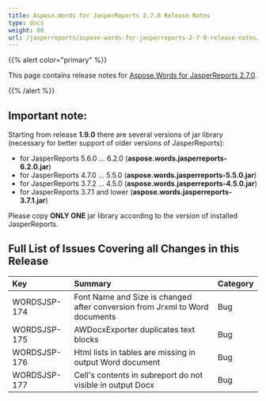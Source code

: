 ```yaml
---
title: Aspose.Words for JasperReports 2.7.0 Release Notes
type: docs
weight: 80
url: /jasperreports/aspose-words-for-jasperreports-2-7-0-release-notes/
---
```


{{% alert color="primary" %}} 

This page contains release notes for [Aspose.Words for JasperReports 2.7.0](http://www.aspose.com/downloads/words/jasperreports/new-releases/aspose.words-for-jasperreports-2.7.0/).

{{% /alert %}} 
## **Important note:**
Starting from release **1.9.0** there are several versions of jar library (necessary for better support of older versions of JasperReports):

- for JasperReports 5.6.0 ... 6.2.0 (**aspose.words.jasperreports-6.2.0.jar**)
- for JasperReports 4.7.0 ... 5.5.0 (**aspose.words.jasperreports-5.5.0.jar**)
- for JasperReports 3.7.2 ... 4.5.0 (**aspose.words.jasperreports-4.5.0.jar**)
- for JasperReports 3.7.1 and lower (**aspose.words.jasperreports-3.7.1.jar**)

Please copy **ONLY ONE** jar library according to the version of installed JasperReports.
## **Full List of Issues Covering all Changes in this Release**

|**Key** |**Summary** |**Category** |
| :- | :- | :- |
|WORDSJSP-174 |Font Name and Size is changed after conversion from Jrxml to Word documents |Bug |
|WORDSJSP-175 |AWDocxExporter duplicates text blocks |Bug |
|WORDSJSP-176 |Html lists in tables are missing in output Word document |Bug |
|WORDSJSP-177 |Cell's contents in subreport do not visible in output Docx |Bug |

